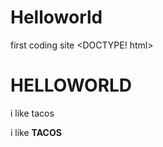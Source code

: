 # Helloworld
first coding site
<DOCTYPE! html>
<h1> HELLOWORLD</h1>
<p> i like tacos</p>
<p> i like <strong> TACOS </strong>